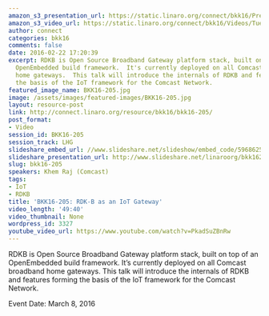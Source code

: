 ```yaml
---
amazon_s3_presentation_url: https://static.linaro.org/connect/bkk16/Presentations/Tuesday/BKK16-205.pdf
amazon_s3_video_url: https://static.linaro.org/connect/bkk16/Videos/Tuesday/BKK16-205%20RDK-B%20as%20an%20IoT%20Gateway.mp4
author: connect
categories: bkk16
comments: false
date: 2016-02-22 17:20:39
excerpt: RDKB is Open Source Broadband Gateway platform stack, built on top of an
  OpenEmbedded build framework.  It's currently deployed on all Comcast broadband
  home gateways.  This talk will introduce the internals of RDKB and features forming
  the basis of the IoT framework for the Comcast Network.
featured_image_name: BKK16-205.jpg
image: /assets/images/featured-images/BKK16-205.jpg
layout: resource-post
link: http://connect.linaro.org/resource/bkk16/bkk16-205/
post_format:
- Video
session_id: BKK16-205
session_track: LHG
slideshare_embed_url: //www.slideshare.net/slideshow/embed_code/59686254
slideshare_presentation_url: http://www.slideshare.net/linaroorg/bkk16205-rdkb-iot
slug: bkk16-205
speakers: Khem Raj (Comcast)
tags:
- IoT
- RDKB
title: 'BKK16-205: RDK-B as an IoT Gateway'
video_length: '49:40'
video_thumbnail: None
wordpress_id: 3327
youtube_video_url: https://www.youtube.com/watch?v=PkadSuZBnRw
---
```


RDKB is Open Source Broadband Gateway platform stack, built on top of an OpenEmbedded build framework.  It’s currently deployed on all Comcast broadband home gateways.  This talk will introduce the internals of RDKB and features forming the basis of the IoT framework for the Comcast Network.

Event Date: March 8, 2016
